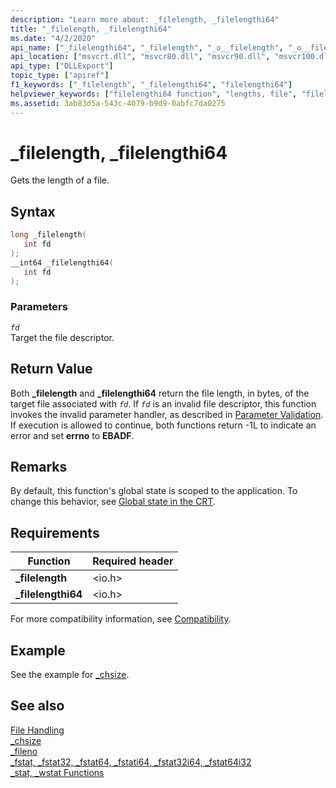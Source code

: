 ```yaml
---
description: "Learn more about: _filelength, _filelengthi64"
title: "_filelength, _filelengthi64"
ms.date: "4/2/2020"
api_name: ["_filelengthi64", "_filelength", "_o__filelength", "_o__filelengthi64"]
api_location: ["msvcrt.dll", "msvcr80.dll", "msvcr90.dll", "msvcr100.dll", "msvcr100_clr0400.dll", "msvcr110.dll", "msvcr110_clr0400.dll", "msvcr120.dll", "msvcr120_clr0400.dll", "ucrtbase.dll", "api-ms-win-crt-stdio-l1-1-0.dll", "api-ms-win-crt-private-l1-1-0.dll"]
api_type: ["DLLExport"]
topic_type: ["apiref"]
f1_keywords: ["_filelength", "_filelengthi64", "filelengthi64"]
helpviewer_keywords: ["filelengthi64 function", "lengths, file", "filelength function", "_filelength function", "files [C++], length", "_filelengthi64 function"]
ms.assetid: 3ab83d5a-543c-4079-b9d9-0abfc7da0275
---
```

# _filelength, _filelengthi64

Gets the length of a file.

## Syntax

```C
long _filelength(
   int fd
);
__int64 _filelengthi64(
   int fd
);
```

### Parameters

*`fd`*<br/>
Target the file descriptor.

## Return Value

Both **_filelength** and **_filelengthi64** return the file length, in bytes, of the target file associated with *`fd`*. If *`fd`* is an invalid file descriptor, this function invokes the invalid parameter handler, as described in [Parameter Validation](../../c-runtime-library/parameter-validation.md). If execution is allowed to continue, both functions return -1L to indicate an error and set **errno** to **EBADF**.

## Remarks

By default, this function's global state is scoped to the application. To change this behavior, see [Global state in the CRT](../global-state.md).

## Requirements

|Function|Required header|
|--------------|---------------------|
|**_filelength**|\<io.h>|
|**_filelengthi64**|\<io.h>|

For more compatibility information, see [Compatibility](../../c-runtime-library/compatibility.md).

## Example

See the example for [_chsize](chsize.md).

## See also

[File Handling](../../c-runtime-library/file-handling.md)<br/>
[_chsize](chsize.md)<br/>
[_fileno](fileno.md)<br/>
[_fstat, _fstat32, _fstat64, _fstati64, _fstat32i64, _fstat64i32](fstat-fstat32-fstat64-fstati64-fstat32i64-fstat64i32.md)<br/>
[_stat, _wstat Functions](stat-functions.md)<br/>
